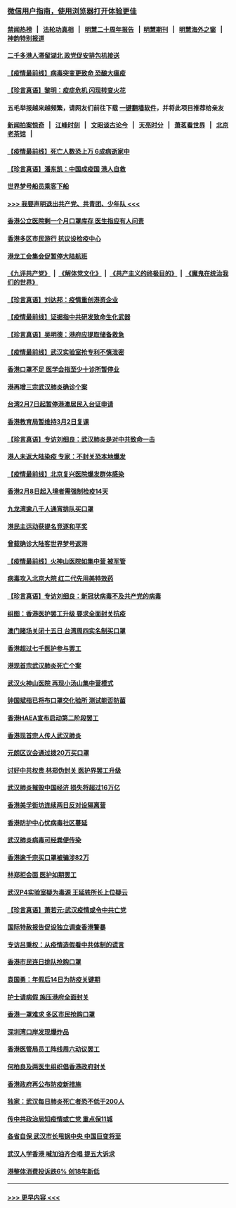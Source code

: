 ### [微信用户指南，使用浏览器打开体验更佳](https://github.com/gfw-breaker/banned-news1/blob/master/indexes/wechat-guide.md?t=0)
#### [禁闻热榜](热点新闻.md?t=0)  &nbsp;&nbsp;|&nbsp;&nbsp; [法轮功真相](https://github.com/gfw-breaker/truth/blob/master/README.md?t=0) &nbsp;&nbsp;|&nbsp;&nbsp; [明慧二十周年报告](https://github.com/gfw-breaker/mh-reports/blob/master/README.md?t=0) &nbsp;&nbsp;|&nbsp;&nbsp;[明慧期刊](https://github.com/gfw-breaker/mh-qikan) &nbsp;&nbsp;|&nbsp;&nbsp; [明慧海外之窗](https://github.com/gfw-breaker/mh-news/blob/master/README.md?t=0) &nbsp;&nbsp;|&nbsp;&nbsp; [神韵特别报道](https://github.com/gfw-breaker/mh-news/blob/master/shenyun.md?t=0)
#### [二千多港人滞留湖北 政党促安排包机接送](../pages/nsc415/n11859831.md?t=02110944) 
#### [【疫情最前线】病毒突变更致命 恐酿大瘟疫](../pages/nsc415/n11859604.md?t=02110944) 
#### [【珍言真语】黎明：疫症危机 闪现转变火花](../pages/nsc415/n11859199.md?t=02110944) 
#### 五毛举报越来越频繁，请网友们前往下载 [一键翻墙软件](https://github.com/gfw-breaker/ssr-accounts)，并将此项目推荐给亲友
#### [新闻拍案惊奇](https://github.com/gfw-breaker/banned-news1/blob/master/pages/link4.md) &nbsp;&nbsp;|&nbsp;&nbsp; [江峰时刻](https://github.com/gfw-breaker/banned-news1/blob/master/pages/link4.md) &nbsp;&nbsp;|&nbsp;&nbsp; [文昭谈古论今](https://github.com/gfw-breaker/banned-news1/blob/master/pages/link4.md) &nbsp;&nbsp;|&nbsp;&nbsp; [天亮时分](https://github.com/gfw-breaker/banned-news1/blob/master/pages/link4.md) &nbsp;&nbsp;|&nbsp;&nbsp; [萧茗看世界](https://github.com/gfw-breaker/banned-news1/blob/master/pages/link4.md) &nbsp;&nbsp;|&nbsp;&nbsp; [北京老茶馆](https://github.com/gfw-breaker/banned-news1/blob/master/pages/link4.md) &nbsp;&nbsp;|&nbsp;&nbsp; 
#### [【疫情最前线】死亡人数恐上万 6成病逝家中](../pages/nsc415/n11856687.md?t=02110944) 
#### [【珍言真语】潘东凯：中国成疫国 港人自救](../pages/nsc415/n11856962.md?t=02110944) 
#### [世界梦号船员乘客下船](../pages/nsc415/n11856883.md?t=02110944) 
#### [>>> 我要声明退出共产党、共青团、少年队 <<<](https://github.com/begood0513/goodnews/blob/master/quit/letter.md) 
#### [香港公立医院剩一个月口罩库存 医生指应有人问责](../pages/nsc415/n11856875.md?t=02110944) 
#### [香港多区市民游行 抗议设检疫中心](../pages/nsc415/n11856866.md?t=02110944) 
#### [港龙工会集会促暂停大陆航班](../pages/nsc415/n11856840.md?t=02110944) 
#### [《九评共产党》](https://github.com/begood0513/9ping.md/blob/master/README.md) &nbsp;|&nbsp; [《解体党文化》](../../../../jtdwh.md/blob/master/README.md)  &nbsp;|&nbsp; [《共产主义的终极目的》](../../../../gczydzjmd.md/blob/master/README.md) &nbsp;|&nbsp; [《魔鬼在统治我们的世界》](../../../../mgztzwmdsj.md/blob/master/README.md) 
#### [【珍言真语】刘达邦：疫情重创港资企业](../pages/nsc415/n11854274.md?t=02110944) 
#### [【疫情最前线】证据指中共研发致命生化武器](../pages/nsc415/n11853087.md?t=02110944) 
#### [【珍言真语】吴明德：港府应提取储备救急](../pages/nsc415/n11852734.md?t=02110944) 
#### [【疫情最前线】武汉实验室抢专利不慎泄密](../pages/nsc415/n11850310.md?t=02110944) 
#### [香港口罩不足 医学会指至少十诊所暂停业](../pages/nsc415/n11850301.md?t=02110944) 
#### [港再增三宗武汉肺炎确诊个案](../pages/nsc415/n11850328.md?t=02110944) 
#### [台湾2月7日起暂停港澳居民入台证申请](../pages/nsc415/n11850304.md?t=02110944) 
#### [香港教育局暂维持3月2日复课](../pages/nsc415/n11850260.md?t=02110944) 
#### [【珍言真语】专访刘细良：武汉肺炎是对中共致命一击](../pages/nsc415/n11849934.md?t=02110944) 
#### [港人未返大陆染疫 专家：不封关恐本地爆发](../pages/nsc415/n11848021.md?t=02110944) 
#### [【疫情最前线】北京复兴医院爆发群体感染](../pages/nsc415/n11847626.md?t=02110944) 
#### [香港2月8日起入境者需强制检疫14天](../pages/nsc415/n11847658.md?t=02110944) 
#### [九龙湾逾八千人通宵排队买口罩](../pages/nsc415/n11847647.md?t=02110944) 
#### [港民主运动获提名竞逐和平奖](../pages/nsc415/n11847633.md?t=02110944) 
#### [曾载确诊大陆客世界梦号返港](../pages/nsc415/n11847608.md?t=02110944) 
#### [【疫情最前线】火神山医院如集中营 被军管](../pages/nsc415/n11847524.md?t=02110944) 
#### [病毒攻入北京大院 红二代先用美特效药](../pages/nsc415/n11847427.md?t=02110944) 
#### [【珍言真语】专访刘细良：新冠状病毒不及共产党的病毒](../pages/nsc415/n11847164.md?t=02110944) 
#### [组图：香港医护罢工升级 要求全面封关抗疫](../pages/nsc415/n11844107.md?t=02110944) 
#### [澳门赌场关闭十五日 台湾周四实名制买口罩](../pages/nsc415/n11845083.md?t=02110944) 
#### [香港超过七千医护参与罢工](../pages/nsc415/n11845051.md?t=02110944) 
#### [港现首宗武汉肺炎死亡个案](../pages/nsc415/n11844998.md?t=02110944) 
#### [武汉火神山医院 再现小汤山集中营模式](../pages/nsc415/n11844763.md?t=02110944) 
#### [钟国斌指已将布口罩交化验所 测试能否防菌](../pages/nsc415/n11842783.md?t=02110944) 
#### [香港HAEA宣布启动第二阶段罢工](../pages/nsc415/n11842723.md?t=02110944) 
#### [香港现首宗人传人武汉肺炎](../pages/nsc415/n11842766.md?t=02110944) 
#### [元朗区议会通过拨20万买口罩](../pages/nsc415/n11842754.md?t=02110944) 
#### [讨好中共权贵 林郑伪封关 医护界罢工升级](../pages/nsc415/n11842359.md?t=02110944) 
#### [武汉肺炎摧毁中国经济 损失将超过16万亿](../pages/nsc415/n11839723.md?t=02110944) 
#### [香港美孚街坊连续两日反对设隔离营](../pages/nsc415/n11839962.md?t=02110944) 
#### [香港防护中心忧病毒社区蔓延](../pages/nsc415/n11839933.md?t=02110944) 
#### [武汉肺炎病毒可经粪便传染](../pages/nsc415/n11839939.md?t=02110944) 
#### [香港逾千宗买口罩被骗涉82万](../pages/nsc415/n11839914.md?t=02110944) 
#### [林郑拒会面 医护如期罢工](../pages/nsc415/n11839892.md?t=02110944) 
#### [武汉P4实验室疑为毒源 王延轶所长上位疑云](../pages/nsc415/n11835543.md?t=02110944) 
#### [【珍言真语】萧若元:武汉疫情或令中共亡党](../pages/nsc415/n11829394.md?t=02110944) 
#### [国际特赦报告促设独立调查香港警暴](../pages/nsc415/n11833845.md?t=02110944) 
#### [专访吕秉权：从疫情造假看中共体制的谎言](../pages/nsc415/n11833813.md?t=02110944) 
#### [香港市民连日排队抢购口罩](../pages/nsc415/n11833794.md?t=02110944) 
#### [袁国勇：年假后14日为防疫关键期](../pages/nsc415/n11831088.md?t=02110944) 
#### [护士请病假 施压港府全面封关](../pages/nsc415/n11831030.md?t=02110944) 
#### [香港一罩难求 多区市民抢购口罩](../pages/nsc415/n11831002.md?t=02110944) 
#### [深圳湾口岸发现爆炸品](../pages/nsc415/n11828802.md?t=02110944) 
#### [香港医管局员工阵线周六动议罢工](../pages/nsc415/n11828762.md?t=02110944) 
#### [何柏良及两医生组织倡香港政府封关](../pages/nsc415/n11828749.md?t=02110944) 
#### [香港政府再公布防疫新措施](../pages/nsc415/n11828716.md?t=02110944) 
#### [独家：武汉每日肺炎死亡者恐不低于200人](../pages/nsc415/n11828240.md?t=02110944) 
#### [传中共政治局知疫情或亡党 重点保11城](../pages/nsc415/n11828145.md?t=02110944) 
#### [各省自保 武汉市长甩锅中央 中国巨变将至](../pages/nsc415/n11828021.md?t=02110944) 
#### [武汉人学香港 喊加油齐合唱 提五大诉求](../pages/nsc415/n11827046.md?t=02110944) 
#### [港整体消费投诉跌6% 创18年新低](../pages/nsc415/n11817280.md?t=02110944) 

----
#### [ >>> 更早内容 <<< ](../indexes/nsc415-earlier.md)
